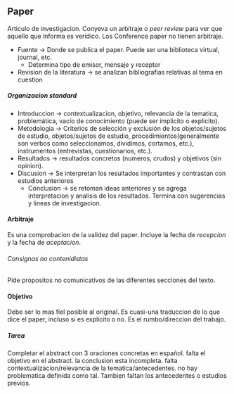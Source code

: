 ## Paper
Articulo de investigacion. Conyeva un arbitraje o *peer review* para ver que aquello que informa es veridico. Los Conference paper no tienen arbitraje.
- Fuente -> Donde se publica el paper. Puede ser una biblioteca virtual, journal, etc.
	- Determina tipo de emisor, mensaje y receptor
- Revision de la literatura -> se analizan bibliografias relativas al tema en cuestion

##### Organizacion standard
- Introduccion -> contextualizacion, objetivo, relevancia de la tematica, problemática, vacío de conocimiento (puede ser implicito o explicito).
- Metodologia -> Criterios de selección y exclusión de los objetos/sujetos de estudio, objetos/sujetos de estudio, procedimientos(generalmente son verbos como seleccionamos, dividimos, cortamos, etc.), instrumentos (entrevistas, cuestionarios, etc.).
- Resultados -> resultados concretos (numeros, crudos) y objetivos (sin opinion).
- Discusion -> Se interpretan los resultados importantes y contrastan con estudios anteriores
	- Conclusion -> se retoman ideas anteriores y se agrega interpretacion y analisis de los resultados. Termina con sugerencias y lineas de investigacion.
#### Arbitraje
Es una comprobacion de la validez del paper. Incluye la fecha de *recepcion* y la fecha de *aceptacion*.
###### Consignas no contenidistas
Pide propositos no comunicativos de las diferentes secciones del texto.

#### Objetivo
Debe ser lo mas fiel posible al original. Es cuasi-una traduccion de lo que dice el paper, incluso si es explicito o no. Es el rumbo/direccion del trabajo.
##### Tarea
Completar el abstract con 3 oraciones concretas en español. falta el objetivo en el abstract. la conclusion esta incompleta. falta contextualizacion/relevancia de la tematica/antecedentes. no hay problematica definida como tal. Tambien faltan los antecedentes o estudios previos.